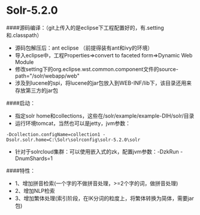 Solr-5.2.0
============

####源码编译：（git上传入的是eclipse下工程配置好的，有.setting和.classpath）
+ 源码包解压后：ant eclipse （前提得装有ant和ivy的环境）
+ 导入eclipse中，工程Properties=>convert to faceted form=>Dynamic Web Module
+ 修改setting下的org.eclipse.wst.common.component文件的source-path="/solr/webapp/web"
+ 涉及到lucene的spi，将lucene的jar包放入到WEB-INF/lib下，该目录还用来存放第三方的jar包

####启动：
+ 指定solr home和collections，这些在/solr/example/example-DIH/solr/目录
+ 运行环境tomcat，当然也可以是jetty，jvm参数：
```-Dbootstrap_confdir=C:\Solr\solrconfig\solr-5.2.0\solr\collection1\conf
-Dcollection.configName=collection1 -Dsolr.solr.home=C:\Solr\solrconfig\solr-5.2.0\solr
```
+ 针对于solrcloud集群：可以使用嵌入式的zk，配置jvm参数：-DzkRun -DnumShards=1 

####特性：
+ 1、增加拼音检索(一个字的不做拼音处理，>=2个字的词，做拼音处理)
+ 2、增加NLP检索
+ 3、增加繁体处理(索引阶段，在IK分词的粒度上，将繁体转换为简体，需要jar包<chinese-utils>)
  

